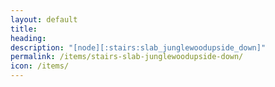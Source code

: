 ```yaml
---
layout: default
title: 
heading: 
description: "[node][:stairs:slab_junglewoodupside_down]"
permalink: /items/stairs-slab-junglewoodupside-down/
icon: /items/
---
```


